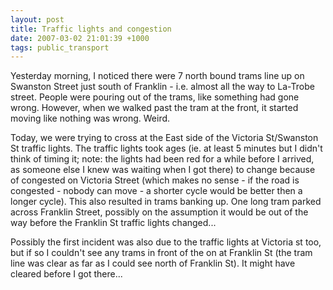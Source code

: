 ```yaml
---
layout: post
title: Traffic lights and congestion
date: 2007-03-02 21:01:39 +1000
tags: public_transport
---
```


Yesterday morning, I noticed there were 7 north bound trams line up on Swanston Street just south of Franklin - i.e. almost all the way to La-Trobe street. People were pouring out of the trams, like something had gone wrong. However, when we walked past the tram at the front, it started moving like nothing was wrong. Weird.

Today, we were trying to cross at the East side of the Victoria St/Swanston St traffic lights. The traffic lights took ages (ie. at least 5 minutes but I didn't think of timing it; note: the lights had been red for a while before I arrived, as someone else I knew was waiting when I got there) to change because of congested on Victoria Street (which makes no sense - if the road is congested - nobody can move - a shorter cycle would be better then a longer cycle). This also resulted in trams banking up. One long tram parked across Franklin Street, possibly on the assumption it would be out of the way before the Franklin St traffic lights changed...

Possibly the first incident was also due to the traffic lights at Victoria st too, but if so I couldn't see any trams in front of the on at Franklin St (the tram line was clear as far as I could see north of Franklin St). It might have cleared before I got there...

